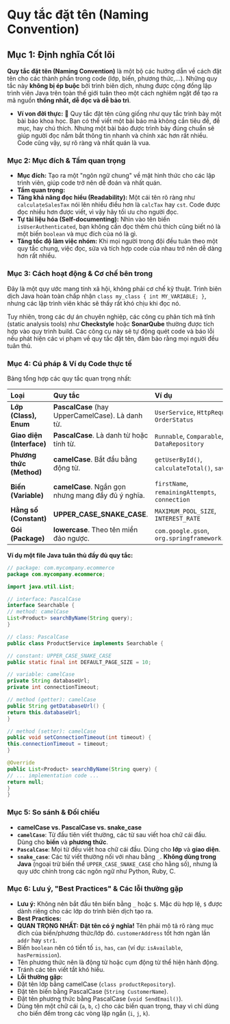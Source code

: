 # Quy tắc đặt tên (Naming Convention)

## **Mục 1: Định nghĩa Cốt lõi**

**Quy tắc đặt tên (Naming Convention)** là một bộ các hướng dẫn về cách đặt tên cho các thành phần trong code (lớp, biến, phương thức,...). Những quy tắc này **không bị ép buộc** bởi trình biên dịch, nhưng được cộng đồng lập trình viên Java trên toàn thế giới tuân theo một cách nghiêm ngặt để tạo ra mã nguồn **thống nhất, dễ đọc và dễ bảo trì**.

* **Ví von đời thực:** 📜 Quy tắc đặt tên cũng giống như quy tắc trình bày một bài báo khoa học. Bạn có thể viết một bài báo mà không cần tiêu đề, đề mục, hay chú thích. Nhưng một bài báo được trình bày đúng chuẩn sẽ giúp người đọc nắm bắt thông tin nhanh và chính xác hơn rất nhiều. Code cũng vậy, sự rõ ràng và nhất quán là vua.

### **Mục 2: Mục đích & Tầm quan trọng**

* **Mục đích:** Tạo ra một "ngôn ngữ chung" về mặt hình thức cho các lập trình viên, giúp code trở nên dễ đoán và nhất quán.
* **Tầm quan trọng:**
* **Tăng khả năng đọc hiểu (Readability):** Một cái tên rõ ràng như `calculateSalesTax` nói lên nhiều điều hơn là `calcTax` hay `cst`. Code được đọc nhiều hơn được viết, vì vậy hãy tối ưu cho người đọc.
* **Tự tài liệu hóa (Self-documenting):** Nhìn vào tên biến `isUserAuthenticated`, bạn không cần đọc thêm chú thích cũng biết nó là một biến `boolean` và mục đích của nó là gì.
* **Tăng tốc độ làm việc nhóm:** Khi mọi người trong đội đều tuân theo một quy tắc chung, việc đọc, sửa và tích hợp code của nhau trở nên dễ dàng hơn rất nhiều.

### **Mục 3: Cách hoạt động & Cơ chế bên trong**

Đây là một quy ước mang tính xã hội, không phải cơ chế kỹ thuật. Trình biên dịch Java hoàn toàn chấp nhận `class my_class { int MY_VARIABLE; }`, nhưng các lập trình viên khác sẽ thấy rất khó chịu khi đọc nó.

Tuy nhiên, trong các dự án chuyên nghiệp, các công cụ phân tích mã tĩnh (static analysis tools) như **Checkstyle** hoặc **SonarQube** thường được tích hợp vào quy trình build. Các công cụ này sẽ tự động quét code và báo lỗi nếu phát hiện các vi phạm về quy tắc đặt tên, đảm bảo rằng mọi người đều tuân thủ.

### **Mục 4: Cú pháp & Ví dụ Code thực tế**

Bảng tổng hợp các quy tắc quan trọng nhất:

| Loại                  | Quy tắc                           | Ví dụ                                          |
| :-------------------- | :-------------------------------- | :--------------------------------------------- |
| **Lớp (Class), Enum** | **PascalCase** (hay UpperCamelCase). Là danh từ. | `UserService`, `HttpRequest`, `OrderStatus`    |
| **Giao diện (Interface)** | **PascalCase**. Là danh từ hoặc tính từ. | `Runnable`, `Comparable`, `DataRepository`     |
| **Phương thức (Method)** | **camelCase**. Bắt đầu bằng động từ. | `getUserById()`, `calculateTotal()`, `save()`    |
| **Biến (Variable)** | **camelCase**. Ngắn gọn nhưng mang đầy đủ ý nghĩa. | `firstName`, `remainingAttempts`, `connection` |
| **Hằng số (Constant)** | **UPPER\_CASE\_SNAKE\_CASE**.        | `MAXIMUM_POOL_SIZE`, `INTEREST_RATE`           |
| **Gói (Package)** | **lowercase**. Theo tên miền đảo ngược. | `com.google.gson`, `org.springframework.boot` |

**Ví dụ một file Java tuân thủ đầy đủ quy tắc:**

```java
// package: com.mycompany.ecommerce
package com.mycompany.ecommerce;

import java.util.List;

// interface: PascalCase
interface Searchable {
// method: camelCase
List<Product> searchByName(String query);
}

// class: PascalCase
public class ProductService implements Searchable {

// constant: UPPER_CASE_SNAKE_CASE
public static final int DEFAULT_PAGE_SIZE = 10;

// variable: camelCase
private String databaseUrl;
private int connectionTimeout;

// method (getter): camelCase
public String getDatabaseUrl() {
return this.databaseUrl;
}

// method (setter): camelCase
public void setConnectionTimeout(int timeout) {
this.connectionTimeout = timeout;
}

@Override
public List<Product> searchByName(String query) {
// ... implementation code ...
return null;
}
}
```

### **Mục 5: So sánh & Đối chiếu**

* **camelCase vs. PascalCase vs. snake\_case**
* **`camelCase`**: Từ đầu tiên viết thường, các từ sau viết hoa chữ cái đầu. Dùng cho **biến** và **phương thức**.
* **`PascalCase`**: Mọi từ đều viết hoa chữ cái đầu. Dùng cho **lớp** và **giao diện**.
* **`snake_case`**: Các từ viết thường nối với nhau bằng `_`. **Không dùng trong Java** (ngoại trừ biến thể `UPPER_CASE_SNAKE_CASE` cho hằng số), nhưng là quy ước chính trong các ngôn ngữ như Python, Ruby, C.

### **Mục 6: Lưu ý, "Best Practices" & Các lỗi thường gặp**

* **Lưu ý:** Không nên bắt đầu tên biến bằng `_` hoặc `$`. Mặc dù hợp lệ, `$` được dành riêng cho các lớp do trình biên dịch tạo ra.
* **Best Practices:**
* **QUAN TRỌNG NHẤT: Đặt tên có ý nghĩa\!** Tên phải mô tả rõ ràng mục đích của biến/phương thức/lớp đó. `customerAddress` tốt hơn ngàn lần `addr` hay `str1`.
* Biến `boolean` nên có tiền tố `is`, `has`, `can` (ví dụ: `isAvailable`, `hasPermission`).
* Tên phương thức nên là động từ hoặc cụm động từ thể hiện hành động.
* Tránh các tên viết tắt khó hiểu.
* **Lỗi thường gặp:**
* Đặt tên lớp bằng camelCase (`class productRepository`).
* Đặt tên biến bằng PascalCase (`String CustomerName`).
* Đặt tên phương thức bằng PascalCase (`void SendEmail()`).
* Dùng tên một chữ cái (`a`, `b`, `c`) cho các biến quan trọng, thay vì chỉ dùng cho biến đếm trong các vòng lặp ngắn (`i`, `j`, `k`).